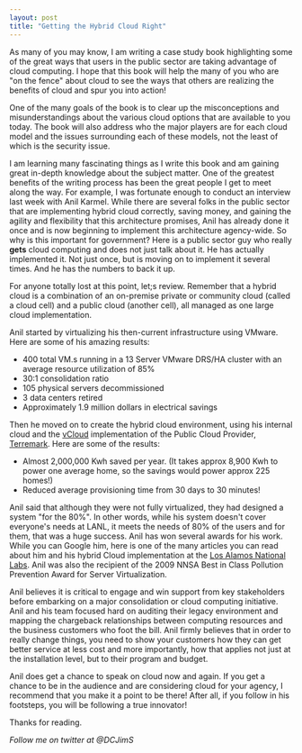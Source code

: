 ```yaml
---
layout: post
title: "Getting the Hybrid Cloud Right"
---
```


As many of you may know,  I am writing a case study book highlighting some of the great ways that users in the public sector are taking advantage of cloud computing.  I hope that this book will help the many of you who are "on the fence" about cloud to see the ways that others are realizing the benefits of cloud and spur you into action!

One of the many goals of the book is to clear up the misconceptions and misunderstandings about the various cloud options that are available to you today.  The book will also address who the major players are for each cloud model and the issues surrounding each of these models, not the least of which is the security issue.

I am learning many fascinating things as I write this book and am gaining great in-depth knowledge about the subject matter.  One of the greatest benefits of the writing process has been the great people I get to meet along the way. For example, I was fortunate enough to conduct an interview last week with Anil Karmel. While there are several folks in the public sector that are implementing hybrid cloud correctly, saving money, and gaining the agility and flexibility that this architecture promises, Anil has already done it once and is now beginning to implement this architecture agency-wide. So why is this 
important for government?  Here is a public sector guy who really **gets** cloud computing and does not just talk about it.  He has actually implemented it. Not just once, but is moving on to implement it several times.  And he has the numbers to back it up.

For anyone totally lost at this point, let;s review. Remember that a hybrid cloud is a combination of an on-premise private or community cloud (called a cloud cell) and a public cloud (another cell), all managed as one large cloud implementation.

Anil started by virtualizing his then-current infrastructure using VMware.  Here are some of his amazing results:

* 400 total VM.s running in a 13 Server VMware DRS/HA cluster with an average resource utilization of 85%
* 30:1 consolidation ratio
* 105 physical servers decommissioned
* 3 data centers retired
* Approximately 1.9 million dollars in electrical savings

Then he moved on to create the hybrid cloud environment, using his internal cloud and the 
[vCloud](http://www.vmware.com/solutions/cloud-computing) implementation of the Public Cloud Provider, [Terremark](http://www.terremark.com/). Here are some of the results:

* Almost 2,000,000 Kwh saved per year. (It takes approx 8,900 Kwh to power one average home, so the savings would power approx 225 homes!)
* Reduced average provisioning time from 30 days to 30 minutes!

Anil said that although they were not fully virtualized, they had designed a system "for the 80%".  In other words, while his system doesn't cover everyone's needs at LANL, it meets the needs of 80% of the users and for them, that was a huge 
success.  Anil has won several awards for his work. While you can Google him, here is one of the many articles you can read about him and his hybrid Cloud implementation at the 
[Los Alamos National Labs](http://www.prnewswire.com/news-releases/los-alamos-national-laboratory-wins-national-cybersecurity-innovation-award-for-leap-forward-in-cloud-security-132963138.html).  Anil was also the recipient of the 2009 NNSA Best in Class Pollution Prevention Award for Server Virtualization.

Anil believes it is critical to engage and win support from key stakeholders before embarking on a major consolidation or cloud computing initiative. Anil and his team focused hard on auditing their legacy environment and mapping the chargeback 
relationships between computing resources and the business customers who foot the bill.  Anil firmly believes that in order to really change things,  you need to show your customers how they can get better service at less cost  and more importantly, 
how that applies not just at the installation level, but to their program and budget.

Anil does get a chance to speak on cloud now and again. If you get a chance to be in the audience and are considering cloud for your agency, I recommend that you make it a point to be there!  After all, if you follow in his footsteps, you will be following a true innovator!

Thanks for reading.  

*Follow me on twitter at @DCJimS*
